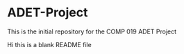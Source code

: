 # ADET-Project
This is the initial repository for the COMP 019 ADET Project

Hi this is a blank README file
